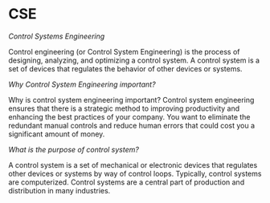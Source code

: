 # CSE
*Control Systems Engineering*

Control engineering (or Control System Engineering) is the process of designing, analyzing, and optimizing a control system. A control system is a set of devices that regulates the behavior of other devices or systems.

*Why Control System Engineering important?*

Why is control system engineering important?
Control system engineering ensures that there is a strategic method to improving productivity and enhancing the best practices of your company. You want to eliminate the redundant manual controls and reduce human errors that could cost you a significant amount of money.

*What is the purpose of control system?*

A control system is a set of mechanical or electronic devices that regulates other devices or systems by way of control loops. Typically, control systems are computerized. Control systems are a central part of production and distribution in many industries.
